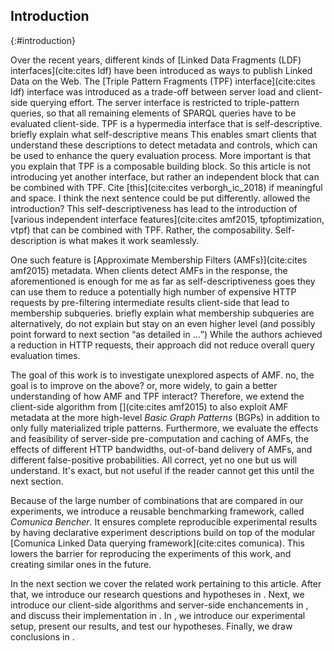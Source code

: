 ## Introduction
{:#introduction}

Over the recent years, different kinds of [Linked Data Fragments (LDF) interfaces](cite:cites ldf) have been introduced
as ways to publish Linked Data on the Web.
The [Triple Pattern Fragments (TPF) interface](cite:cites ldf) interface was introduced
as a trade-off between server load and client-side querying effort.
The server interface is restricted to triple-pattern queries,
so that all remaining elements of SPARQL queries have to be evaluated client-side.
TPF is a hypermedia interface that is self-descriptive.
<span class="comment" data-author="MVS">briefly explain what self-descriptive means</span>
This enables smart clients that understand these descriptions to detect metadata and controls,
which can be used to enhance the query evaluation process.
<span class="comment" data-author="RV">More important is that you explain that TPF is a composable building block. So this article is not introducing yet another interface, but rather an independent block that can be combined with TPF. Cite [this](cite:cites verborgh_ic_2018) if meaningful and space.</span>
<span class="comment" data-author="MVS">I think the next sentence could be put differently. allowed the introduction?</span>
This self-descriptiveness has lead to the introduction of
[various independent interface features](cite:cites amf2015, tpfoptimization, vtpf)
that can be combined with TPF.
<span class="comment" data-author="RV">Rather, the composability. Self-description is what makes it work seamlessly.</span>

One such feature is [Approximate Membership Filters (AMFs)](cite:cites amf2015) metadata.
When clients detect AMFs in the response,
<span class="comment" data-author="RV">the aforementioned is enough for me as far as self-descriptiveness goes</span>
they can use them to reduce a potentially high 
number of expensive HTTP requests by pre-filtering intermediate results client-side that lead to membership subqueries.
<span class="comment" data-author="MVS">briefly explain what membership subqueries are</span>
<span class="comment" data-author="RV">alternatively, do not explain but stay on an even higher level (and possibly point forward to next section <q>as detailed in …</q>)</span>
While the authors achieved a reduction in HTTP requests,
their approach did not reduce overall query evaluation times.

The goal of this work is to investigate unexplored aspects of AMF.
<span class="comment" data-author="RV">no, the goal is to improve on the above? or, more widely, to gain a better understanding of how AMF and TPF interact?</span>
Therefore, we extend the client-side algorithm from [](cite:cites amf2015) to also exploit AMF metadata at the more high-level _Basic Graph Patterns_ (BGPs)
in addition to only fully materialized triple patterns.
Furthermore, we evaluate the effects and feasibility of server-side pre-computation and caching of AMFs,
the effects of different HTTP bandwidths, out-of-band delivery of AMFs, and different false-positive probabilities.
<span class="comment" data-author="RV">All correct, yet no one but us will understand. It's exact, but not useful if the reader cannot get this until the next section.</span>

Because of the large number of combinations that are compared in our experiments,
we introduce a reusable benchmarking framework, called _Comunica Bencher_.
It ensures complete reproducible experimental results by
having declarative experiment descriptions build on top of the modular [Comunica Linked Data querying framework](cite:cites comunica).
This lowers the barrier for reproducing the experiments of this work,
and creating similar ones in the future.

In the next section we cover the related work pertaining to this article.
After that, we introduce our research questions and hypotheses in [](#problem-statement).
Next, we introduce our client-side algorithms and server-side enchancements in [](#solution),
and discuss their implementation in [](#implementation).
In [](#evaluation), we introduce our experimental setup,
present our results, and test our hypotheses.
Finally, we draw conclusions in [](#conclusions).

